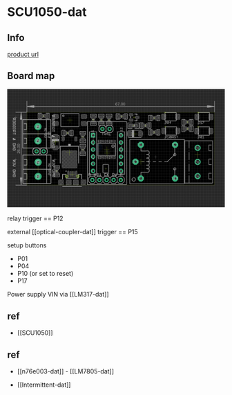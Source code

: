 
# SCU1050-dat


## Info 
 
[product url](https://www.electrodragon.com/product/intermittent-switching-relay-module-n76e003-mcu/)

## Board map 

![](2025-03-20-19-01-57.png)

relay trigger == P12 

external [[optical-coupler-dat]] trigger == P15

setup buttons 

- P01
- P04
- P10 (or set to reset)
- P17 

Power supply VIN via [[LM317-dat]]

## ref 
 
- [[SCU1050]] 


## ref 

- [[n76e003-dat]] - [[LM7805-dat]]


- [[Intermittent-dat]]